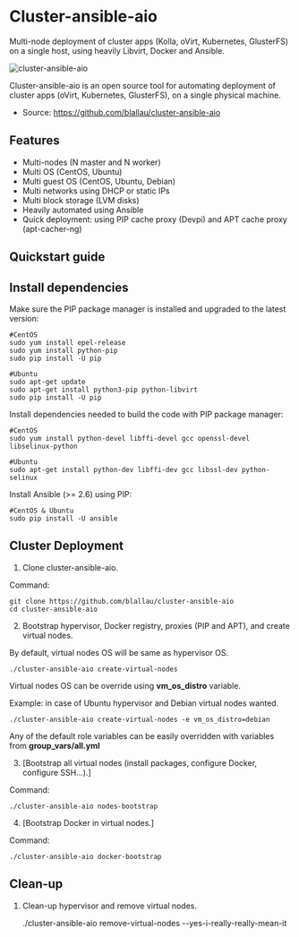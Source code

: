 Cluster-ansible-aio
===================

Multi-node deployment of cluster apps (Kolla, oVirt, Kubernetes, GlusterFS) on a single host, using heavily Libvirt, Docker and Ansible.

![cluster-ansible-aio](https://user-images.githubusercontent.com/9655027/31175714-6e453b1e-a910-11e7-8a60-f7c6d2114b1a.png)

Cluster-ansible-aio is an open source tool for automating deployment of cluster apps (oVirt, Kubernetes, GlusterFS), on a single physical machine.

-   Source: <https://github.com/blallau/cluster-ansible-aio>

Features
--------

-   Multi-nodes (N master and N worker)
-   Multi OS (CentOS, Ubuntu)
-   Multi guest OS (CentOS, Ubuntu, Debian)
-   Multi networks using DHCP or static IPs
-   Multi block storage (LVM disks)
-   Heavily automated using Ansible
-   Quick deployment: using PIP cache proxy (Devpi) and APT cache proxy (apt-cacher-ng)

Quickstart guide
----------------

Install dependencies
--------------------

Make sure the PIP package manager is installed and upgraded to the latest version:

```
#CentOS
sudo yum install epel-release
sudo yum install python-pip
sudo pip install -U pip

#Ubuntu
sudo apt-get update
sudo apt-get install python3-pip python-libvirt
sudo pip install -U pip
```

Install dependencies needed to build the code with PIP package manager:

```
#CentOS
sudo yum install python-devel libffi-devel gcc openssl-devel libselinux-python

#Ubuntu
sudo apt-get install python-dev libffi-dev gcc libssl-dev python-selinux
```

Install Ansible (>= 2.6) using PIP:

```
#CentOS & Ubuntu
sudo pip install -U ansible
```

Cluster Deployment
------------------

1. Clone cluster-ansible-aio.

Command:

    git clone https://github.com/blallau/cluster-ansible-aio
    cd cluster-ansible-aio

2. Bootstrap hypervisor, Docker registry, proxies (PIP and APT), and create
virtual nodes.

By default, virtual nodes OS will be same as hypervisor OS.

    ./cluster-ansible-aio create-virtual-nodes

Virtual nodes OS can be override using **vm_os_distro** variable.

Example: in case of Ubuntu hypervisor and Debian virtual nodes wanted.

    ./cluster-ansible-aio create-virtual-nodes -e vm_os_distro=debian

Any of the default role variables can be easily overridden with variables from **group_vars/all.yml**

3. [Bootstrap all virtual nodes (install packages, configure Docker,
configure SSH...).]

Command:

    ./cluster-ansible-aio nodes-bootstrap

4. [Bootstrap Docker in virtual nodes.]

Command:

    ./cluster-ansible-aio docker-bootstrap

Clean-up
--------

1. Clean-up hypervisor and remove virtual nodes.

    ./cluster-ansible-aio remove-virtual-nodes --yes-i-really-really-mean-it
